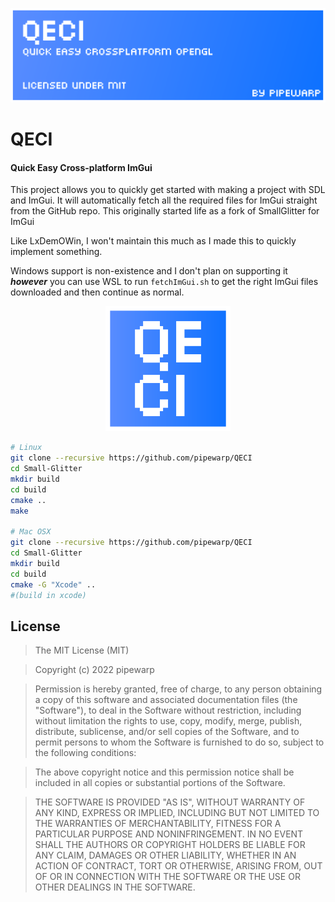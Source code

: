 ![banner](./brand/banner.png)

# QECI
#### Quick Easy Cross-platform ImGui

This project allows you to quickly get started with making a project with SDL and ImGui. It will automatically fetch all the required files for ImGui straight from the GitHub repo. This originally started life as a fork of SmallGlitter for ImGui

Like LxDemOWin, I won't maintain this much as I made this to quickly implement something.

Windows support is non-existence and I don't plan on supporting it ***however*** you can use WSL to run `fetchImGui.sh` to get the right ImGui files downloaded and then continue as normal.

<p align="center">
<img src="./brand/icon.png" alt="drawing" width="200" height="200"/>
</p>


```bash
# Linux
git clone --recursive https://github.com/pipewarp/QECI
cd Small-Glitter
mkdir build
cd build
cmake ..
make

# Mac OSX
git clone --recursive https://github.com/pipewarp/QECI
cd Small-Glitter
mkdir build
cd build
cmake -G "Xcode" ..
#(build in xcode)
```


## License
>The MIT License (MIT)

>Copyright (c) 2022 pipewarp

>Permission is hereby granted, free of charge, to any person obtaining a copy of this software and associated documentation files (the "Software"), to deal in the Software without restriction, including without limitation the rights to use, copy, modify, merge, publish, distribute, sublicense, and/or sell copies of the Software, and to permit persons to whom the Software is furnished to do so, subject to the following conditions:

>The above copyright notice and this permission notice shall be included in all copies or substantial portions of the Software.

>THE SOFTWARE IS PROVIDED "AS IS", WITHOUT WARRANTY OF ANY KIND, EXPRESS OR IMPLIED, INCLUDING BUT NOT LIMITED TO THE WARRANTIES OF MERCHANTABILITY, FITNESS FOR A PARTICULAR PURPOSE AND NONINFRINGEMENT. IN NO EVENT SHALL THE AUTHORS OR COPYRIGHT HOLDERS BE LIABLE FOR ANY CLAIM, DAMAGES OR OTHER LIABILITY, WHETHER IN AN ACTION OF CONTRACT, TORT OR OTHERWISE, ARISING FROM, OUT OF OR IN CONNECTION WITH THE SOFTWARE OR THE USE OR OTHER DEALINGS IN THE SOFTWARE.
